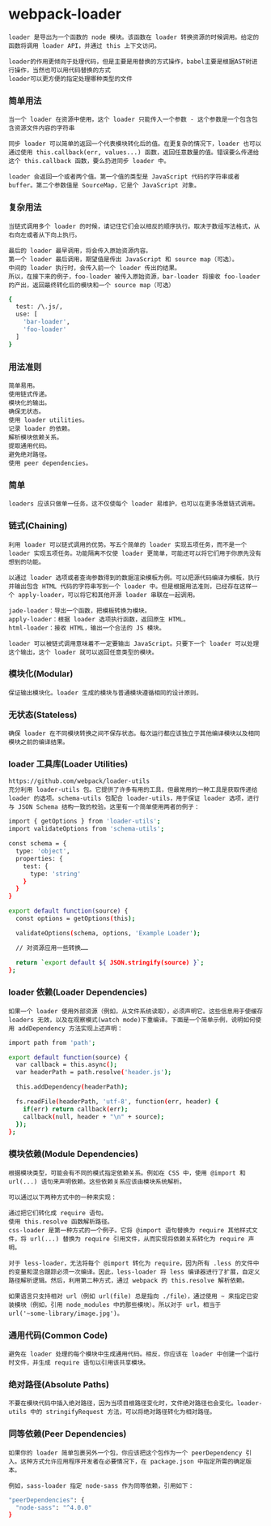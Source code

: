 # webpack-loader

    loader 是导出为一个函数的 node 模块。该函数在 loader 转换资源的时候调用。给定的函数将调用 loader API，并通过 this 上下文访问。

    loader的作用更倾向于处理代码，但是主要是用替换的方式操作，babel主要是根据AST树进行操作，当然也可以用代码替换的方式
    loader可以更方便的指定处理哪种类型的文件

### 简单用法

    当一个 loader 在资源中使用，这个 loader 只能传入一个参数 - 这个参数是一个包含包含资源文件内容的字符串

    同步 loader 可以简单的返回一个代表模块转化后的值。在更复杂的情况下，loader 也可以通过使用 this.callback(err, values...) 函数，返回任意数量的值。错误要么传递给这个 this.callback 函数，要么扔进同步 loader 中。

    loader 会返回一个或者两个值。第一个值的类型是 JavaScript 代码的字符串或者 buffer。第二个参数值是 SourceMap，它是个 JavaScript 对象。

### 复杂用法

    当链式调用多个 loader 的时候，请记住它们会以相反的顺序执行。取决于数组写法格式，从右向左或者从下向上执行。

    最后的 loader 最早调用，将会传入原始资源内容。
    第一个 loader 最后调用，期望值是传出 JavaScript 和 source map（可选）。
    中间的 loader 执行时，会传入前一个 loader 传出的结果。
    所以，在接下来的例子，foo-loader 被传入原始资源，bar-loader 将接收 foo-loader 的产出，返回最终转化后的模块和一个 source map（可选）

```sh
{
  test: /\.js/,
  use: [
    'bar-loader',
    'foo-loader'
  ]
}
```

### 用法准则

    简单易用。
    使用链式传递。
    模块化的输出。
    确保无状态。
    使用 loader utilities。
    记录 loader 的依赖。
    解析模块依赖关系。
    提取通用代码。
    避免绝对路径。
    使用 peer dependencies。

### 简单

    loaders 应该只做单一任务。这不仅使每个 loader 易维护，也可以在更多场景链式调用。

### 链式(Chaining)

    利用 loader 可以链式调用的优势。写五个简单的 loader 实现五项任务，而不是一个 loader 实现五项任务。功能隔离不仅使 loader 更简单，可能还可以将它们用于你原先没有想到的功能。

    以通过 loader 选项或者查询参数得到的数据渲染模板为例。可以把源代码编译为模板，执行并输出包含 HTML 代码的字符串写到一个 loader 中。但是根据用法准则，已经存在这样一个 apply-loader，可以将它和其他开源 loader 串联在一起调用。

    jade-loader：导出一个函数，把模板转换为模块。
    apply-loader：根据 loader 选项执行函数，返回原生 HTML。
    html-loader：接收 HTML，输出一个合法的 JS 模块。

    loader 可以被链式调用意味着不一定要输出 JavaScript。只要下一个 loader 可以处理这个输出，这个 loader 就可以返回任意类型的模块。

### 模块化(Modular)

    保证输出模块化。loader 生成的模块与普通模块遵循相同的设计原则。

### 无状态(Stateless)

    确保 loader 在不同模块转换之间不保存状态。每次运行都应该独立于其他编译模块以及相同模块之前的编译结果。

### loader 工具库(Loader Utilities)

    https://github.com/webpack/loader-utils
    充分利用 loader-utils 包。它提供了许多有用的工具，但最常用的一种工具是获取传递给 loader 的选项。schema-utils 包配合 loader-utils，用于保证 loader 选项，进行与 JSON Schema 结构一致的校验。这里有一个简单使用两者的例子：

```sh
import { getOptions } from 'loader-utils';
import validateOptions from 'schema-utils';

const schema = {
  type: 'object',
  properties: {
    test: {
      type: 'string'
    }
  }
}

export default function(source) {
  const options = getOptions(this);

  validateOptions(schema, options, 'Example Loader');

  // 对资源应用一些转换……

  return `export default ${ JSON.stringify(source) }`;
};
```

### loader 依赖(Loader Dependencies)

    如果一个 loader 使用外部资源（例如，从文件系统读取），必须声明它。这些信息用于使缓存 loaders 无效，以及在观察模式(watch mode)下重编译。下面是一个简单示例，说明如何使用 addDependency 方法实现上述声明：

```sh
import path from 'path';

export default function(source) {
  var callback = this.async();
  var headerPath = path.resolve('header.js');

  this.addDependency(headerPath);

  fs.readFile(headerPath, 'utf-8', function(err, header) {
    if(err) return callback(err);
    callback(null, header + "\n" + source);
  });
};
```

### 模块依赖(Module Dependencies)

    根据模块类型，可能会有不同的模式指定依赖关系。例如在 CSS 中，使用 @import 和 url(...) 语句来声明依赖。这些依赖关系应该由模块系统解析。

    可以通过以下两种方式中的一种来实现：

    通过把它们转化成 require 语句。
    使用 this.resolve 函数解析路径。
    css-loader 是第一种方式的一个例子。它将 @import 语句替换为 require 其他样式文件，将 url(...) 替换为 require 引用文件，从而实现将依赖关系转化为 require 声明。

    对于 less-loader，无法将每个 @import 转化为 require，因为所有 .less 的文件中的变量和混合跟踪必须一次编译。因此，less-loader 将 less 编译器进行了扩展，自定义路径解析逻辑。然后，利用第二种方式，通过 webpack 的 this.resolve 解析依赖。

    如果语言只支持相对 url（例如 url(file) 总是指向 ./file），通过使用 ~ 来指定已安装模块（例如，引用 node_modules 中的那些模块）。所以对于 url，相当于 url('~some-library/image.jpg')。

### 通用代码(Common Code)

    避免在 loader 处理的每个模块中生成通用代码。相反，你应该在 loader 中创建一个运行时文件，并生成 require 语句以引用该共享模块。

### 绝对路径(Absolute Paths)

    不要在模块代码中插入绝对路径，因为当项目根路径变化时，文件绝对路径也会变化。loader-utils 中的 stringifyRequest 方法，可以将绝对路径转化为相对路径。

### 同等依赖(Peer Dependencies)

    如果你的 loader 简单包裹另外一个包，你应该把这个包作为一个 peerDependency 引入。这种方式允许应用程序开发者在必要情况下，在 package.json 中指定所需的确定版本。

    例如，sass-loader 指定 node-sass 作为同等依赖，引用如下：

```sh
"peerDependencies": {
  "node-sass": "^4.0.0"
}
```
